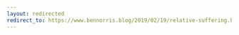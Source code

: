 ```yaml
---
layout: redirected
redirect_to: https://www.bennorris.blog/2019/02/19/relative-suffering.html
---
```

